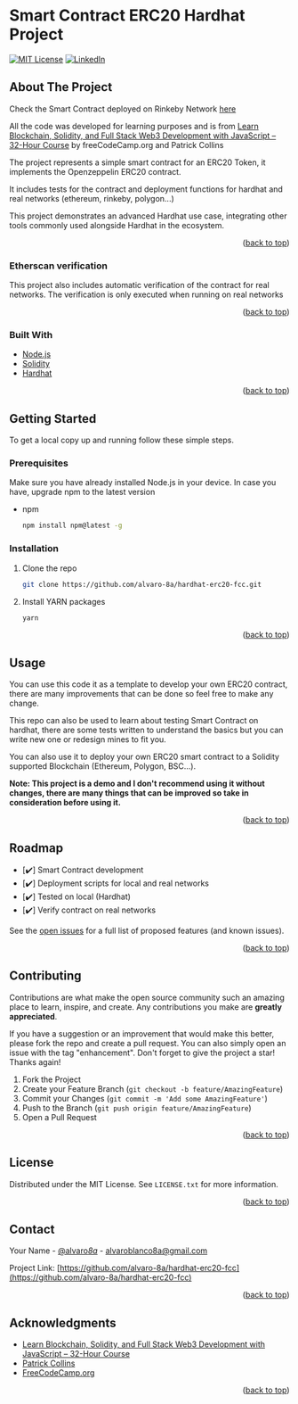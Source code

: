 # Smart Contract ERC20 Hardhat Project

<div id="top"></div>

[![MIT License][license-shield]][license-url]
[![LinkedIn][linkedin-shield]][linkedin-url]

<!-- ABOUT THE PROJECT -->

## About The Project

Check the Smart Contract deployed on Rinkeby Network [here](https://rinkeby.etherscan.io/address/0xd9ac6213E0191b597883CFe79f377cD6637f34bE#code)

All the code was developed for learning purposes and is from [Learn Blockchain, Solidity, and Full Stack Web3 Development with JavaScript – 32-Hour Course](https://www.youtube.com/watch?v=gyMwXuJrbJQ&lis) by freeCodeCamp.org and Patrick Collins

The project represents a simple smart contract for an ERC20 Token, it implements the Openzeppelin ERC20 contract.

It includes tests for the contract and deployment functions for hardhat and real networks (ethereum, rinkeby, polygon...)

This project demonstrates an advanced Hardhat use case, integrating other tools commonly used alongside Hardhat in the ecosystem.

<p align="right">(<a href="#top">back to top</a>)</p>

### Etherscan verification

This project also includes automatic verification of the contract for real networks. The verification is only executed when running on real networks

<p align="right">(<a href="#top">back to top</a>)</p>

### Built With

-   [Node.js](https://nodejs.org/)
-   [Solidity](https://docs.soliditylang.org/)
-   [Hardhat](https://hardhat.org/)

<p align="right">(<a href="#top">back to top</a>)</p>

<!-- GETTING STARTED -->

## Getting Started

To get a local copy up and running follow these simple steps.

### Prerequisites

Make sure you have already installed Node.js in your device. In case you have, upgrade npm to the latest version

-   npm
    ```sh
    npm install npm@latest -g
    ```

### Installation

1. Clone the repo
    ```sh
    git clone https://github.com/alvaro-8a/hardhat-erc20-fcc.git
    ```
2. Install YARN packages
    ```sh
    yarn
    ```

<p align="right">(<a href="#top">back to top</a>)</p>

<!-- USAGE EXAMPLES -->

## Usage

You can use this code it as a template to develop your own ERC20 contract, there are many improvements that can be done so feel free to make any change.

This repo can also be used to learn about testing Smart Contract on hardhat, there are some tests written to understand the basics but you can write new one or redesign mines to fit you.

You can also use it to deploy your own ERC20 smart contract to a Solidity supported Blockchain (Ethereum, Polygon, BSC...).

**Note: This project is a demo and I don't recommend using it without changes, there are many things that can be improved so take in consideration before using it.**

<p align="right">(<a href="#top">back to top</a>)</p>

<!-- ROADMAP -->

## Roadmap

-   [✔️] Smart Contract development
-   [✔️] Deployment scripts for local and real networks
-   [✔️] Tested on local (Hardhat)
-   [✔️] Verify contract on real networks

See the [open issues](https://github.com/alvaro-8a/hardhat-erc20-fcc/issues) for a full list of proposed features (and known issues).

<p align="right">(<a href="#top">back to top</a>)</p>

<!-- CONTRIBUTING -->

## Contributing

Contributions are what make the open source community such an amazing place to learn, inspire, and create. Any contributions you make are **greatly appreciated**.

If you have a suggestion or an improvement that would make this better, please fork the repo and create a pull request. You can also simply open an issue with the tag "enhancement".
Don't forget to give the project a star! Thanks again!

1. Fork the Project
2. Create your Feature Branch (`git checkout -b feature/AmazingFeature`)
3. Commit your Changes (`git commit -m 'Add some AmazingFeature'`)
4. Push to the Branch (`git push origin feature/AmazingFeature`)
5. Open a Pull Request

<p align="right">(<a href="#top">back to top</a>)</p>

<!-- LICENSE -->

## License

Distributed under the MIT License. See `LICENSE.txt` for more information.

<p align="right">(<a href="#top">back to top</a>)</p>

<!-- CONTACT -->

## Contact

Your Name - [@alvaro*8a*](https://twitter.com/alvaro_8a_) - alvaroblanco8a@gmail.com

Project Link: [https://github.com/alvaro-8a/hardhat-erc20-fcc](https://github.com/alvaro-8a/hardhat-erc20-fcc)

<p align="right">(<a href="#top">back to top</a>)</p>

<!-- ACKNOWLEDGMENTS -->

## Acknowledgments

-   [Learn Blockchain, Solidity, and Full Stack Web3 Development with JavaScript – 32-Hour Course](https://www.youtube.com/watch?v=gyMwXuJrbJQ&lis)
-   [Patrick Collins](https://www.youtube.com/c/PatrickCollins)
-   [FreeCodeCamp.org](https://www.youtube.com/c/Freecodecamp)

<p align="right">(<a href="#top">back to top</a>)</p>

<!-- MARKDOWN LINKS & IMAGES -->
<!-- https://www.markdownguide.org/basic-syntax/#reference-style-links -->

[contributors-shield]: https://img.shields.io/github/contributors/alvaro-8a/hardhat-erc20-fcc.svg?style=for-the-badge
[contributors-url]: https://github.com/alvaro-8a/hardhat-erc20-fcc/graphs/contributors
[forks-shield]: https://img.shields.io/github/forks/alvaro-8a/hardhat-erc20-fcc.svg?style=for-the-badge
[forks-url]: https://github.com/alvaro-8a/hardhat-erc20-fcc/network/members
[stars-shield]: https://img.shields.io/github/stars/alvaro-8a/hardhat-erc20-fcc.svg?style=for-the-badge
[stars-url]: https://github.com/alvaro-8a/hardhat-erc20-fcc/stargazers
[issues-shield]: https://img.shields.io/github/issues/alvaro-8a/hardhat-erc20-fcc.svg?style=for-the-badge
[issues-url]: https://github.com/alvaro-8a/hardhat-erc20-fcc/issues
[license-shield]: https://img.shields.io/github/license/alvaro-8a/hardhat-erc20-fcc.svg?style=for-the-badge
[license-url]: https://github.com/alvaro-8a/hardhat-erc20-fcc/blob/main/LICENSE
[linkedin-shield]: https://img.shields.io/badge/-LinkedIn-black.svg?style=for-the-badge&logo=linkedin&colorB=555
[linkedin-url]: https://linkedin.com/in/alvaro-blanco-ochoa-9b14561a9
[product-screenshot]: images/screenshot.png
